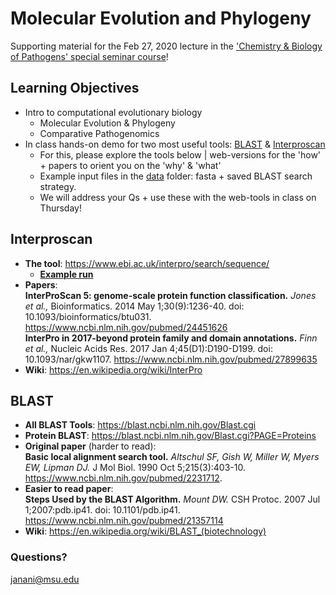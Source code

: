 # Molecular Evolution and Phylogeny
Supporting material for the Feb 27, 2020 lecture in the ['Chemistry & Biology of Pathogens' special seminar course](https://d2l.msu.edu/d2l/home/992472)!

## Learning Objectives
- Intro to computational evolutionary biology
  - Molecular Evolution & Phylogeny
  - Comparative Pathogenomics
- In class hands-on demo for two most useful tools: [BLAST](https://github.com/jananiravi/2020-molevol-phylogeny#blast) & [Interproscan](https://github.com/jananiravi/2020-molevol-phylogeny#interproscan)
  - For this, please explore the tools below | web-versions for the 'how' + papers to orient you on the 'why' & 'what'
  - Example input files in the [data](https://github.com/jananiravi/2020-molevol-phylogeny/tree/master/data) folder: fasta + saved BLAST search strategy.
  - We will address your Qs + use these with the web-tools in class on Thursday!

## Interproscan
- **The tool**: https://www.ebi.ac.uk/interpro/search/sequence/
  - [**Example run**](http://www.ebi.ac.uk/Tools/services/web/toolform.ebi?tool=iprscan5&sequence=uniprot:KPYM_HUMAN)
- **Papers**: <br>
**InterProScan 5: genome-scale protein function classification.** _Jones et al.,_ Bioinformatics. 2014 May 1;30(9):1236-40. doi: 10.1093/bioinformatics/btu031. https://www.ncbi.nlm.nih.gov/pubmed/24451626 <br>
**InterPro in 2017-beyond protein family and domain annotations.** _Finn et al.,_ Nucleic Acids Res. 2017 Jan 4;45(D1):D190-D199. doi: 10.1093/nar/gkw1107. https://www.ncbi.nlm.nih.gov/pubmed/27899635
- **Wiki**: https://en.wikipedia.org/wiki/InterPro

## BLAST
- **All BLAST Tools**: https://blast.ncbi.nlm.nih.gov/Blast.cgi
- **Protein BLAST**: https://blast.ncbi.nlm.nih.gov/Blast.cgi?PAGE=Proteins
- **Original paper** (harder to read): <br>
**Basic local alignment search tool.** _Altschul SF, Gish W, Miller W, Myers EW, Lipman DJ._ J Mol Biol. 1990 Oct 5;215(3):403-10. https://www.ncbi.nlm.nih.gov/pubmed/2231712.
- **Easier to read paper**: <br>
**Steps Used by the BLAST Algorithm.** _Mount DW._ CSH Protoc. 2007 Jul 1;2007:pdb.ip41. doi: 10.1101/pdb.ip41. https://www.ncbi.nlm.nih.gov/pubmed/21357114
- **Wiki**: https://en.wikipedia.org/wiki/BLAST_(biotechnology)

### Questions?
janani@msu.edu

